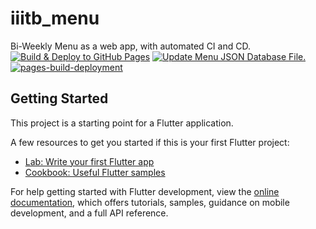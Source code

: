 # iiitb_menu

Bi-Weekly Menu as a web app, with automated CI and CD.
<br>
[![Build & Deploy to GitHub Pages](https://github.com/kphanipavan/IIITB_Menu/actions/workflows/gh-pages.yml/badge.svg?branch=master)](https://github.com/kphanipavan/IIITB_Menu/actions/workflows/gh-pages.yml)
[![Update Menu JSON Database File.](https://github.com/kphanipavan/IIITB_Menu/actions/workflows/menu-file.yml/badge.svg)](https://github.com/kphanipavan/IIITB_Menu/actions/workflows/menu-file.yml)
[![pages-build-deployment](https://github.com/kphanipavan/IIITB_Menu/actions/workflows/pages/pages-build-deployment/badge.svg)](https://github.com/kphanipavan/IIITB_Menu/actions/workflows/pages/pages-build-deployment)
## Getting Started

This project is a starting point for a Flutter application.

A few resources to get you started if this is your first Flutter project:

- [Lab: Write your first Flutter app](https://docs.flutter.dev/get-started/codelab)
- [Cookbook: Useful Flutter samples](https://docs.flutter.dev/cookbook)

For help getting started with Flutter development, view the
[online documentation](https://docs.flutter.dev/), which offers tutorials,
samples, guidance on mobile development, and a full API reference.
